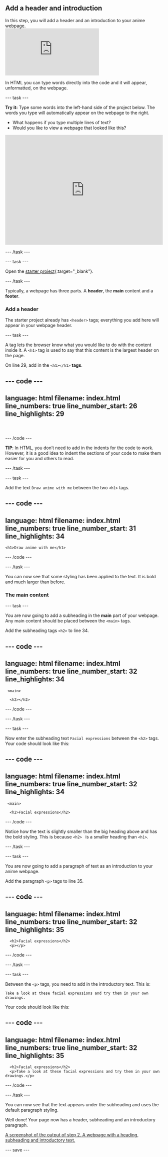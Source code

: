 ## Add a header and introduction

<div style="display: flex; flex-wrap: wrap">
<div style="flex-basis: 200px; flex-grow: 1; margin-right: 15px;">
In this step, you will add a header and an introduction to your anime webpage.
</div>
<div>
<iframe src="https://trinket.io/embed/html/dd0c7afd18?outputOnly=true" width="300" frameborder="0" marginwidth="0" marginheight="0" allowfullscreen></iframe>
</div>
</div>

In HTML you can type words directly into the code and it will appear, unformatted, on the webpage.

--- task ---

**Try it:** Type some words into the left-hand side of the project below. The words you type will automatically appear on the webpage to the right. 

+ What happens if you type multiple lines of text? 
+ Would you like to view a webpage that looked like this? 

<iframe src="https://trinket.io/embed/html/d932ddf89f" width="100%" height="350" frameborder="0" marginwidth="0" marginheight="0" allowfullscreen></iframe>

--- /task ---

--- task ---

Open the [starter project](https://trinket.io/html/2d58893157){:target="_blank"}.

--- /task ---

Typically, a webpage has three parts. A **header**, the **main** content and a **footer**. 

### Add a header 

The starter project already has `<header>` tags; everything you add here will appear in your webpage header. 

--- task ---

A tag lets the browser know what you would like to do with the content inside it. A `<h1>` tag is used to say that this content is the largest header on the page. 

On line 29, add in the `<h1></h1>` **tags**.

--- code ---
---
language: html
filename: index.html
line_numbers: true
line_number_start: 26
line_highlights: 29
---
  <body>
    <!-- The page header code goes here -->
    <header>
      <h1></h1>
    </header>

--- /code ---

**TIP**: In HTML, you don’t need to add in the indents for the code to work. However, it is a good idea to indent the sections of your code to make them easier for you and others to read. 

--- /task ---

--- task ---

Add the text `Draw anime with me` between the two `<h1>` tags. 

--- code ---
---
language: html
filename: index.html
line_numbers: true
line_number_start: 31
line_highlights: 34
---
  <body>
    <!-- The page header code goes here -->
    
    <h1>Draw anime with me</h1>

--- /code ---

--- /task ---

You can now see that some styling has been applied to the text. It is bold and much larger than before. 

### The main content

--- task ---

You are now going to add a subheading in the **main** part of your webpage. Any main content should be placed between the `<main>` tags. 

Add the subheading tags `<h2>` to line 34.

--- code ---
---
language: html
filename: index.html
line_numbers: true
line_number_start: 32
line_highlights: 34
---
     <main>
      
      <h2></h2>

--- /code ---

--- /task ---

--- task ---

Now enter the subheading text `Facial expressions` between the `<h2>` tags. Your code should look like this:

--- code ---
---
language: html
filename: index.html
line_numbers: true
line_number_start: 32
line_highlights: 34
---
     <main>
      
      <h2>Facial expressions</h2>

--- /code ---

Notice how the text is slightly smaller than the big heading above and has the bold styling. This is because `<h2> ` is a smaller heading than `<h1>`.

--- /task ---

--- task ---

You are now going to add a paragraph of text as an introduction to your anime webpage. 

Add the paragraph `<p>` tags to line 35. 

--- code ---
---
language: html
filename: index.html
line_numbers: true
line_number_start: 32
line_highlights: 35
---
   <main>
 
      <h2>Facial expressions</h2>     
      <p></p>

--- /code ---

--- /task ---

--- task ---

Between the `<p>` tags, you need to add in the introductory text. This is:

`Take a look at these facial expressions and try them in your own drawings.`

Your code should look like this:

--- code ---
---
language: html
filename: index.html
line_numbers: true
line_number_start: 32
line_highlights: 35
---
   <main>
  
      <h2>Facial expressions</h2>     
      <p>Take a look at these facial expressions and try them in your own drawings.</p>

--- /code ---

--- /task ---

You can now see that the text appears under the subheading and uses the default paragraph styling. 

Well done! Your page now has a header, subheading and an introductory paragraph. 

[A screenshot of the output of step 2. A webpage with a heading, subheading and introductory text.](images/step2-output.PNG)

--- save ---


